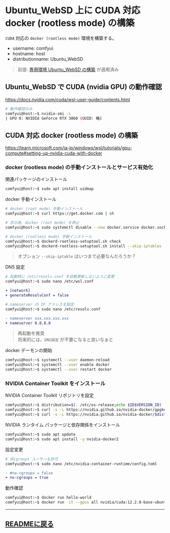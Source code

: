 # Ubuntu_WebSD 上に CUDA 対応 docker (rootless mode) の構築 
`CUDA` 対応の `docker (rootless mode)` 環境を構築する。
- username: comfyui
- hostname: host
- distributionname: Ubuntu_WebSD
> 前提: [専用環境 Ubuntu_WebSD の構築](ubuntu_websd.md) が適用済み

## Ubuntu_WebSD で CUDA (nvidia GPU) の動作確認
https://docs.nvidia.com/cuda/wsl-user-guide/contents.html

~~~sh
# 動作確認のみ
comfyui@host:~$ nvidia-smi -L
| GPU 0: NVIDIA GeForce RTX 3060 (UUID: 略)
~~~

## CUDA 対応 docker (rootless mode) の構築
https://learn.microsoft.com/ja-jp/windows/wsl/tutorials/gpu-compute#setting-up-nvidia-cuda-with-docker

### docker (rootless mode) の手動インストールとサービス有効化
関連パッケージのインストール
~~~sh
comfyui@host:~$ sudo apt install uidmap
~~~
docker 手動インストール
~~~sh
# docker (root mode) 手動インストール
comfyui@host:~$ curl https://get.docker.com | sh

# 念の為、docker (root mode) を停止
comfyui@host:~$ sudo systemctl disable --now docker.service docker.socket

# docker (rootless mode) 手動インストール
comfyui@host:~$ dockerd-rootless-setuptool.sh check
comfyui@host:~$ dockerd-rootless-setuptool.sh install --skip-iptables
~~~
> オプション `--skip-iptable` はいつまで必要なんだろうか？

DNS 設定
~~~sh
# 起動時に /etc/resolv.conf を自動更新しないように変更
comfyui@host:~$ sudo nano /etc/wsl.conf
~~~
~~~diff
+ [network]
+ generateResolvConf = false
~~~
~~~sh
# nameserver の IP アドレスを設定
comfyui@host:~$ sudo nano /etc/resolv.conf
~~~
~~~diff
- nameserver xxx.xxx.xxx.xxx
+ nameserver 8.8.8.8
~~~
> 再起動を推奨<br>
> 将来的には、`DNS設定` が不要になると良いなぁと

docker デーモンの開始
~~~sh
comfyui@host:~$ systemctl --user daemon-reload
comfyui@host:~$ systemctl --user enable docker
comfyui@host:~$ systemctl --user restart docker
~~~

### NVIDIA Container Toolkit をインストール
NVIDIA Container Toolkit リポジトリを設定
~~~sh
comfyui@host:~$ distribution=$(. /etc/os-release;echo $ID$VERSION_ID)
comfyui@host:~$ curl -s -L https://nvidia.github.io/nvidia-docker/gpgkey | sudo gpg --dearmor -o /usr/share/keyrings/nvidia-docker-keyring.gpg
comfyui@host:~$ curl -s -L https://nvidia.github.io/nvidia-docker/$distribution/nvidia-docker.list | sed 's#deb https://#deb [signed-by=/usr/share/keyrings/nvidia-docker-keyring.gpg] https://#g' | sudo tee /etc/apt/sources.list.d/nvidia-docker.list
~~~
NVIDIA ランタイム パッケージと依存関係をインストール
~~~sh
comfyui@host:~$ sudo apt update
comfyui@host:~$ sudo apt install -y nvidia-docker2
~~~
設定変更
~~~sh
# 非cgroups ユーザーを許可 
comfyui@host:~$ sudo nano /etc/nvidia-container-runtime/config.toml
~~~
~~~diff
- #no-cgroups = false
+ no-cgroups = true
~~~
動作確認
~~~sh
comfyui@host:~$ docker run hello-world
comfyui@host:~$ docker run -it --gpus all nvidia/cuda:12.2.0-base-ubuntu22.04 nvidia-smi
~~~
---
[READMEに戻る](../README.md)
---
